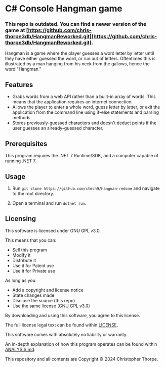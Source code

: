 # C# Console Hangman game

### This repo is outdated. You can find a newer version of the game at [https://github.com/chris-thorpe3db/HangmanReworked.git](https://github.com/chris-thorpe3db/HangmanReworked.git).

Hangman is a game where the player guesses a word letter by letter until they have either guessed the word, or run out of letters. Oftentimes this is illustrated by a man hanging from his neck from the gallows, hence the word "Hangman."

## Features

 - Grabs words from a web API rather than a built-in array of words. This means that the application requires an internet connection.
 - Allows the player to enter a whole word, guess letter by letter, or exit the application from the command line using if-else statements and parsing methods.
 - Stores previously-guessed characters and doesn't deduct points if the user guesses an already-guessed character.

## Prerequisites

This program requires the .NET 7 Runtime/SDK, and a computer capable of running .NET 7.

## Usage

1. Run `git clone https://github.com/ctech9/hangman-redone` and navigate to the root directory.

2. Open a terminal and run `dotnet run`.

## Licensing

This software is licensed under GNU GPL v3.0.

This means that you can:

 - Sell this program
 - Modify it
 - Distribute it
 - Use it for Patent use
 - Use it for Private use

As long as you:

 - Add a copyright and license notice
 - State changes made
 - Disclose the source (this repo)
 - Use the same license (GNU GPL v3.0)

By downloading and using this software, you agree to this license.

The full license legal text can be found within [LICENSE](https://github.com/chris-thorpe3db/hangman/blob/main/LICENSE).

This software comes with absolutely no liability or warranty.

An in-depth explanation of how this program operates can be found within [ANALYSIS.md](https://github.com/chris-thorpe3db/hangman/blob/main/ANALYSIS.md).

This repository and all contents are Copyright © 2024 Christopher Thorpe.
